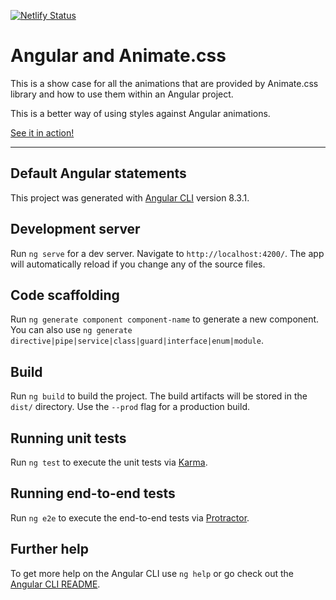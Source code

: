 [![Netlify Status](https://api.netlify.com/api/v1/badges/e8baa7c9-65df-4d61-aedb-cf34603c6b58/deploy-status)](https://app.netlify.com/sites/angular-animate-css/deploys)

# Angular and Animate.css

This is a show case for all the animations that are provided by Animate.css library and how to use them within an Angular project.

This is a better way of using styles against Angular animations.

[See it in action!](https://angular-animate-css.netlify.app/)

---

## Default Angular statements

This project was generated with [Angular CLI](https://github.com/angular/angular-cli) version 8.3.1.

## Development server

Run `ng serve` for a dev server. Navigate to `http://localhost:4200/`. The app will automatically reload if you change any of the source files.

## Code scaffolding

Run `ng generate component component-name` to generate a new component. You can also use `ng generate directive|pipe|service|class|guard|interface|enum|module`.

## Build

Run `ng build` to build the project. The build artifacts will be stored in the `dist/` directory. Use the `--prod` flag for a production build.

## Running unit tests

Run `ng test` to execute the unit tests via [Karma](https://karma-runner.github.io).

## Running end-to-end tests

Run `ng e2e` to execute the end-to-end tests via [Protractor](http://www.protractortest.org/).

## Further help

To get more help on the Angular CLI use `ng help` or go check out the [Angular CLI README](https://github.com/angular/angular-cli/blob/master/README.md).
